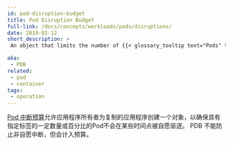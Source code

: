 ```yaml
---
id: pod-disruption-budget
title: Pod Disruption Budget
full-link: /docs/concepts/workloads/pods/disruptions/
date: 2019-02-12
short_description: >
 An object that limits the number of {{< glossary_tooltip text="Pods" term_id="pod" >}} of a replicated application, that are down simultaneously from voluntary disruptions.

aka:
 - PDB
related:
 - pod
 - container
tags:
 - operation
---
```


<!--
 A [Pod Disruption Budget](/docs/concepts/workloads/pods/disruptions/) allows an application owner to create an object for a replicated application, that ensures a certain number or percentage of Pods with an assigned label will not be voluntarily evicted at any point in time. PDBs cannot prevent an involuntary disruption, but will count against the budget.
-->
[Pod 中断预算](/docs/concepts/workloads/pods/disruptions/)允许应用程序所有者为复制的应用程序创建一个对象，以确保具有指定标签的一定数量或百分比的Pod不会在某些时间点被自愿驱逐。 PDB 不能防止非自愿中断，但会计入预算。
